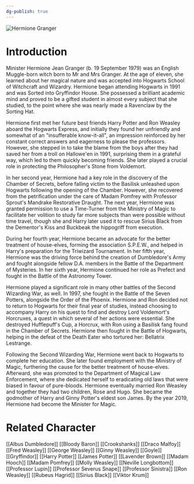 ```yaml
---
dg-publish: true
---
```

![Hermione Granger](http://rxbg5ysja.bkt.gdipper.com/Hermione_Granger.png)
# Introduction
Minister Hermione Jean Granger (b. 19 September 1979) was an English Muggle-born witch born to Mr and Mrs Granger. At the age of eleven, she learned about her magical nature and was accepted into Hogwarts School of Witchcraft and Wizardry. Hermione began attending Hogwarts in 1991 and was Sorted into Gryffindor House. She possessed a brilliant academic mind and proved to be a gifted student in almost every subject that she studied, to the point where she was nearly made a Ravenclaw by the Sorting Hat. 

Hermione first met her future best friends Harry Potter and Ron Weasley aboard the Hogwarts Express, and initially they found her unfriendly and somewhat of an "insufferable know-it-all",  an impression reinforced by her constant correct answers and eagerness to please the professors. However, she stepped in to take the blame from the boys after they had saved her from a troll on Hallowe'en in 1991, surprising them in a grateful way, which led to them quickly becoming friends. She later played a crucial role in protecting the Philosopher's Stone from Voldemort.   

In her second year, Hermione had a key role in the discovery of the Chamber of Secrets, before falling victim to the Basilisk unleashed upon Hogwarts following the opening of the Chamber. However, she recovered from the petrification under the care of Madam Pomfrey with Professor Sprout's Mandrake Restorative Draught. The next year, Hermione was granted permission to use a Time-Turner from the Ministry of Magic to facilitate her volition to study far more subjects than were possible without time travel, though she and Harry later used it to rescue Sirius Black from the Dementor's Kiss and Buckbeak the hippogriff from execution.     

During her fourth year, Hermione became an advocate for the better treatment of house-elves, forming the association S.P.E.W., and helped in Harry's preparation for the Triwizard Tournament. In her fifth year, Hermione was the driving force behind the creation of Dumbledore's Army and fought alongside fellow D.A. members in the Battle of the Department of Mysteries. In her sixth year, Hermione continued her role as Prefect and fought in the Battle of the Astronomy Tower.    

Hermione played a significant role in many other battles of the Second Wizarding War, as well. In 1997, she fought in the Battle of the Seven Potters, alongside the Order of the Phoenix. Hermione and Ron decided not to return to Hogwarts for their final year of studies, instead choosing to accompany Harry on his quest to find and destroy Lord Voldemort's Horcruxes, a quest in which several of her actions were essential. She destroyed Hufflepuff's Cup, a Horcrux, with Ron using a Basilisk fang found in the Chamber of Secrets. Hermione then fought in the Battle of Hogwarts, helping in the defeat of the Death Eater who tortured her: Bellatrix Lestrange.  

Following the Second Wizarding War, Hermione went back to Hogwarts to complete her education. She later found employment with the Ministry of Magic, furthering the cause for the better treatment of house-elves. Afterward, she was promoted to the Department of Magical Law Enforcement, where she dedicated herself to eradicating old laws that were biased in favour of pure-bloods. Hermione eventually married Ron Weasley and together they had two children, Rose and Hugo. She became the godmother of Harry and Ginny Potter's eldest son James. By the year 2019, Hermione had become the Minister for Magic.

# Related Character
[[Albus Dumbledore]]
[[Bloody Baron]]
[[Crookshanks]]
[[Draco Malfoy]]
[[Fred Weasley]]
[[George Weasley]]
[[Ginny Weasley]]
[[Goyle]]
[[Gryffindor]]
[[Harry Potter]]
[[James Potter]]
[[Lavender Brown]]
[[Madam Hooch]]
[[Madam Pomfrey]]
[[Molly Weasley]]
[[Neville Longbottom]]
[[Professor Lupin]]
[[Professor Severus Snape]]
[[Professor Sinistra]]
[[Ron Weasley]]
[[Rubeus Hagrid]]
[[Sirius Black]]
[[Viktor Krum]]

